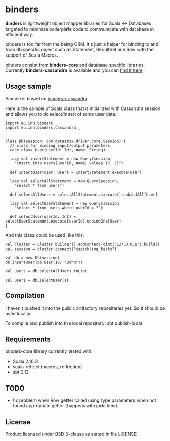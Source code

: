 # binders

**Binders** is lightweight object mapper libraries for Scala <-> Databases targeted to minimize boilerplate code to communicate with database in efficient way.

binders is too far from the being ORM. It's just a helper for binding to and from db specific object such as Statement, ResultSet and Row with the support of Scala Macros.

binders consist from **binders-core** and database specific libraries. Currently **binders-cassandra** is available and you can [find it here](https://github.com/InnovaCo/binders-cassandra)

## Usage sample

Sample is based on [binders-cassandra](https://github.com/InnovaCo/binders-cassandra)

Here is the sample of Scala class that is initialized with Cassandra session and allows you to do select/insert of some user data.

	import eu.inn.binders._
	import eu.inn.binders.cassandra._
	
	
	class Db(session: com.datastax.driver.core.Session) {
	  // class for binding input/output parameters
	  case class User(userId: Int, name: String)
	
	  lazy val insertStatement = new Query(session,
	    "insert into users(userid, name) values (?, ?)")
	
	  def insertUser(user: User) = insertStatement.execute(user)
	
	  lazy val selectAllStatement = new Query(session,
	    "select * from users")
	
	  def selectAllUsers = selectAllStatement.execute().unbindAll[User]
	
	  lazy val selectUserStatement = new Query(session,
	    "select * from users where userId = ?")
	
	  def selectUser(userId: Int) = selectUserStatement.execute(userId).unbindOne[User]
	}
 
And this class could be used like this:

	val cluster = Cluster.builder().addContactPoint("127.0.0.1").build()
    val session = cluster.connect("capickling_tests")

    val db = new Db(session)
    db.insertUser(db.User(10, "John"))

    val users = db.selectAllUsers.toList
    
    val user1 = db.selectUser(1)
    
## Compilation    

I haven't pushed it into the public artifactory repositaries yet. So it should be used locally. 

To compile and publish into the local repositary:
sbt publish-local
    
## Requirements

binders-core library currently tested with:

* Scala 2.10.3
* scala-reflect (macros, reflection)
* sbt 0.13

## TODO

* fix problem when Row getter called using type parameters when not found appropriate getter (happens with joda time)

## License

Product licensed under BSD 3-clause as stated in file LICENSE